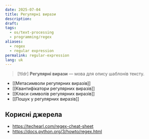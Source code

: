 ```yaml
---
date: 2025-07-04
title: Регулярні вирази
description: 
draft: 
tags:
  - os/text-processing
  - programming/regex
aliases:
  - regex
  - regular expression
permalink: regular-expression
lang: uk
---
```


> [!tldr]
> **Регулярні вирази** — мова для опису шаблонів тексту.

- [[Метасимволи регулярних виразів]]
- [[Квантифікатори регулярних виразів]]
- [[Класи символів регулярних виразів]]
- [[Пошук у регулярних виразів]]

## Корисні джерела

- https://techearl.com/regex-cheat-sheet
- https://docs.python.org/3/howto/regex.html